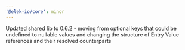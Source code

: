 ```yaml
---
'@elek-io/core': minor
---
```


Updated shared lib to 0.6.2 - moving from optional keys that could be undefined to nullable values and changing the structure of Entry Value references and their resolved counterparts
